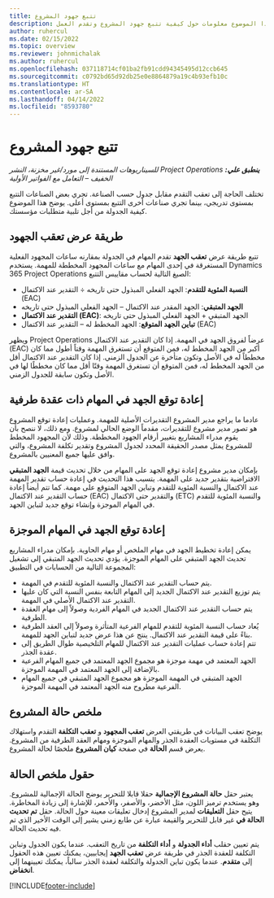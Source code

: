```yaml
---
title: تتبع جهود المشروع
description: يقدم هذا الموضوع معلومات حول كيفية تتبع جهود المشروع وتقدم العمل.
author: ruhercul
ms.date: 02/15/2022
ms.topic: overview
ms.reviewer: johnmichalak
ms.author: ruhercul
ms.openlocfilehash: 037118714cf01ba2fb91cdd94345495d12ccb645
ms.sourcegitcommit: c0792bd65d92db25e0e8864879a19c4b93efb10c
ms.translationtype: HT
ms.contentlocale: ar-SA
ms.lasthandoff: 04/14/2022
ms.locfileid: "8593780"
---
```

# <a name="project-effort-tracking"></a>تتبع جهود المشروع

_**ينطبق علي:** ‏‫Project Operations للسيناريوهات المستندة إلى مورد/غير مخزنة‬، ‏‫النشر الخفيف – التعامل مع الفواتير الأولية‬_

تختلف الحاجة إلى تعقب التقدم مقابل جدول حسب الصناعة. تجري بعض الصناعات التتبع بمستوى تدريجي، بينما تجري صناعات أخرى التتبع بمستوى أعلى. يوضح هذا الموضوع كيفية الجدولة من أجل تلبية متطلبات مؤسستك.

## <a name="effort-tracking-view"></a>طريقة عرض تعقب الجهود

تتبع طريقة عرض **تعقب الجهد** تقدم المهام في الجدولة بمقارنه ساعات المجهود الفعلية المستغرقة في إحدى المهام مع ساعات المجهود المخططة للمهمة. يستخدم Dynamics 365 Project Operations الصيغ التالية لحساب مقاييس التتبع:

- **النسبة المئوية للتقدم**: الجهد الفعلي المبذول حتى تاريخه ÷ التقدير عند الاكتمال (EAC) 
- **الجهد المتبقي**: الجهد المقدر عند الاكتمال – الجهد الفعلي المبذول حتى تاريخه 
- **التقدير عند الاكتمال (EAC)**: الجهد المتبقي + الجهد الفعلي المبذول حتى تاريخه 
- **تباين الجهد المتوقع**: الجهد المخطط له – التقدير عند الاكتمال (EAC)

ويظهر Project Operations عرضاً لفروق الجهد في المهمة. إذا كان التقدير عند الاكتمال (EAC) أكبر من الجهد المخطط له، فمن المتوقع أن تستغرق المهمة وقتاً أطول مما كان مخططاً له في الأصل وتكون متأخرة عن الجدول الزمني. إذا كان التقدير عند الاكتمال أقل من الجهد المخطط له، فمن المتوقع أن تستغرق المهمة وقتًا أقل مما كان مخططًا لها في الأصل وتكون سابقة للجدول الزمني.

## <a name="reprojecting-effort-on-leaf-node-tasks"></a>إعادة توقع الجهد في المهام ذات عقدة طرفية

عادما ما يراجع مدير المشروع التقديرات الأصلية للمهمة. وعمليات إعادة توقع المشروع هو تصور مدير مشروع للتقديرات، مقدماً الوضع الحالي لمشروع. ومع ذلك، لا ننصح بأن يقوم مدراء المشاريع بتغيير أرقام الجهود المخططة. وذلك لأن المجهود المخطط للمشروع يمثل مصدر الحقيقة المحدد لجدول المشروع وتقدير تكلفة المشروع، والتي وافق عليها جميع المعنيين بالمشروع.

بإمكان مدير مشروع إعادة توقع الجهد على المهام من خلال تحديث قيمة **الجهد المتبقي** الافتراضية بتقدير جديد على المهمة. يتسبب هذا التحديث في إعادة حساب تقدير المهمة عند الاكتمال والنسبة المئوية للتقدم وتباين الجهد المتوقع على مهمة. كما تتم أيضاً إعادة حساب التقدير عند الاكتمال (EAC) والتقدير حتى الاكتمال (ETC) والنسبة المئوية للتقدم في المهام الموجزة وإنشاء توقع جديد لتباين الجهد.

## <a name="reprojection-of-effort-on-summary-tasks"></a>إعادة توقع الجهد في المهام الموجزة

يمكن إعادة تخطيط الجهد في مهام الملخص أو مهام الحاوية. بإمكان مدراء المشاريع تحديث الجهد المتبقي على المهام الموجزة. يؤدي تحديث الجهد المتبقي إلى تشغيل المجموعة التالية من الحسابات في التطبيق:

- يتم حساب التقدير عند الاكتمال والنسبة المئوية للتقدم في المهمة.
- يتم توزيع التقدير عند الاكتمال الجديد إلى المهام التابعة بنفس النسبة التي كان عليها التقدير عند الاكتمال الأصلي في المهمة.
- يتم حساب التقدير عند الاكتمال الجديد في المهام الفردية وصولاً إلى مهام العقدة الطرفية. 
- يُعاد حساب النسبة المئوية للتقدم للمهام الفرعية المتأثرة وصولاً إلى العقد الطرفية بناءً على قيمة التقدير عند الاكتمال. ينتج عن هذا عرض جديد لتباين الجهد للمهمة. 
- تتم إعادة حساب عمليات التقدير عند الاكتمال للمهام التلخيصية طوال الطريق إلى عقدة الجذر.
- الجهد المعتمد في مهمة موجزة هو مجموع الجهد المعتمد في جميع المهام الفرعية بالإضافة إلى الجهد المعتمد في المهمة الموجزة.
- الجهد المتبقي في المهمة الموجزة هو مجموع الجهد المتبقي في جميع المهام الفرعية مطروح منه الجهد المعتمد في المهمة الموجزة.

## <a name="project-status-summary"></a>ملخص حالة المشروع

يوضح تعقب البيانات في طريقتي العرض **تعقب المجهود** و **تعقب التكلفة** التقدم واستهلاك التكلفة في مستويات العقدة الجذر والمهام الموجزة ومهام العقد الطرفية من المشروع. يعرض قسم **الحالة** في صفحة **كيان المشروع** ملخصًا لحالة المشروع.

## <a name="status-summary-fields"></a>حقول ملخص الحالة

يعتبر حقل **حالة المشروع الإجمالية** حقلا قابلا للتحرير يوضح الحالة الإجمالية للمشروع. وهو يستخدم ترميز اللون، مثل الأخضر، والأصفر، والأحمر، للإشارة إلى زيادة المخاطرة. يتيح حقل **التعليقات** لمدير المشروع إدخال تعليقات معينة حول الحالة. حقل **تم تحديث الحالة في‬** غير قابل للتحرير والقيمة عبارة عن طابع زمني يشير إلى الوقت الأخير الذي تم فيه تحديث الحالة.

يتم تعيين حقلب **أداء الجدولة** و **أداء التكلفة** من تاريخ التعقب. عندما يكون الجدول وتباين التكلفة للعقدة الجذر في طريقة عرض **تعقب الجهد** إيجابيين، يمكنك تعيين هذه الحقول إلى **متقدم**. عندما يكون تباين الجدولة والتكلفة لعقدة الجذر سالباً، يمكنك تعيينهما إلى **انخفاض**.


[!INCLUDE[footer-include](../includes/footer-banner.md)]
